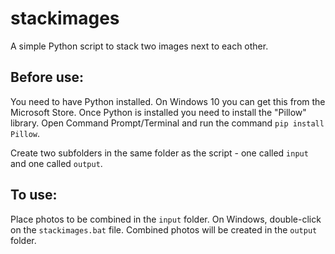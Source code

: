 # stackimages
A simple Python script to stack two images next to each other.

## Before use:
You need to have Python installed. On Windows 10 you can get this from the Microsoft Store. 
Once Python is installed you need to install the "Pillow" library. Open Command Prompt/Terminal and run the command `pip install Pillow`.

Create two subfolders in the same folder as the script - one called `input` and one called `output`.

## To use:
Place photos to be combined in the `input` folder. On Windows, double-click on the `stackimages.bat` file. 
Combined photos will be created in the `output` folder. 
